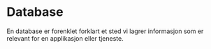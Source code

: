 # Database
En database er forenklet forklart et sted vi lagrer informasjon som er relevant for en applikasjon eller tjeneste.